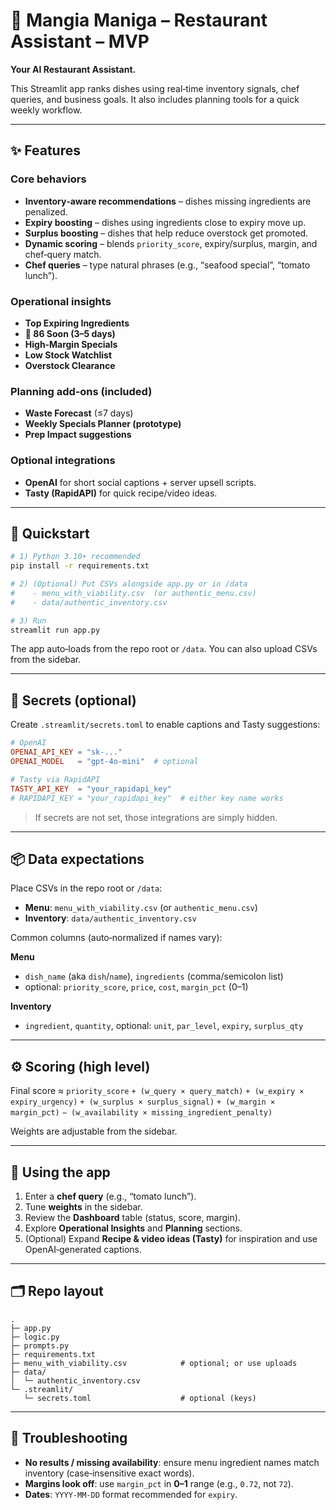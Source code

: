 # 🍝 Mangia Maniga – Restaurant Assistant – MVP

**Your AI Restaurant Assistant.**

This Streamlit app ranks dishes using real‑time inventory signals, chef queries, and business goals. It also includes planning tools for a quick weekly workflow.

---

## ✨ Features

### Core behaviors
- **Inventory‑aware recommendations** – dishes missing ingredients are penalized.
- **Expiry boosting** – dishes using ingredients close to expiry move up.
- **Surplus boosting** – dishes that help reduce overstock get promoted.
- **Dynamic scoring** – blends `priority_score`, expiry/surplus, margin, and chef‑query match.
- **Chef queries** – type natural phrases (e.g., “seafood special”, “tomato lunch”).

### Operational insights
- **Top Expiring Ingredients**
- **🛑 86 Soon (3–5 days)**
- **High‑Margin Specials**
- **Low Stock Watchlist**
- **Overstock Clearance**

### Planning add‑ons (included)
- **Waste Forecast** (≤7 days)
- **Weekly Specials Planner (prototype)**
- **Prep Impact suggestions**

### Optional integrations
- **OpenAI** for short social captions + server upsell scripts.
- **Tasty (RapidAPI)** for quick recipe/video ideas.

---

## 🚀 Quickstart

```bash
# 1) Python 3.10+ recommended
pip install -r requirements.txt

# 2) (Optional) Put CSVs alongside app.py or in /data
#    - menu_with_viability.csv  (or authentic_menu.csv)
#    - data/authentic_inventory.csv

# 3) Run
streamlit run app.py
```

The app auto‑loads from the repo root or `/data`. You can also upload CSVs from the sidebar.

---

## 🔐 Secrets (optional)

Create `.streamlit/secrets.toml` to enable captions and Tasty suggestions:

```toml
# OpenAI
OPENAI_API_KEY = "sk-..."
OPENAI_MODEL   = "gpt-4o-mini"  # optional

# Tasty via RapidAPI
TASTY_API_KEY  = "your_rapidapi_key"
# RAPIDAPI_KEY = "your_rapidapi_key"  # either key name works
```

> If secrets are not set, those integrations are simply hidden.

---

## 📦 Data expectations

Place CSVs in the repo root or `/data`:

- **Menu**: `menu_with_viability.csv` (or `authentic_menu.csv`)
- **Inventory**: `data/authentic_inventory.csv`

Common columns (auto‑normalized if names vary):

**Menu**
- `dish_name` (aka `dish`/`name`), `ingredients` (comma/semicolon list)
- optional: `priority_score`, `price`, `cost`, `margin_pct` (0–1)

**Inventory**
- `ingredient`, `quantity`, optional: `unit`, `par_level`, `expiry`, `surplus_qty`

---

## ⚙️ Scoring (high level)

Final score ≈ `priority_score`
`+ (w_query × query_match)`
`+ (w_expiry × expiry_urgency)`
`+ (w_surplus × surplus_signal)`
`+ (w_margin × margin_pct)`
`− (w_availability × missing_ingredient_penalty)`

Weights are adjustable from the sidebar.

---

## 🧭 Using the app

1. Enter a **chef query** (e.g., “tomato lunch”).  
2. Tune **weights** in the sidebar.  
3. Review the **Dashboard** table (status, score, margin).  
4. Explore **Operational Insights** and **Planning** sections.  
5. (Optional) Expand **Recipe & video ideas (Tasty)** for inspiration and use OpenAI‑generated captions.

---

## 🗂 Repo layout

```
.
├─ app.py
├─ logic.py
├─ prompts.py
├─ requirements.txt
├─ menu_with_viability.csv            # optional; or use uploads
├─ data/
│  └─ authentic_inventory.csv
└─ .streamlit/
   └─ secrets.toml                    # optional (keys)
```

---

## 🧰 Troubleshooting

- **No results / missing availability**: ensure menu ingredient names match inventory (case‑insensitive exact words).  
- **Margins look off**: use `margin_pct` in **0–1** range (e.g., `0.72`, not `72`).  
- **Dates**: `YYYY‑MM‑DD` format recommended for `expiry`.
